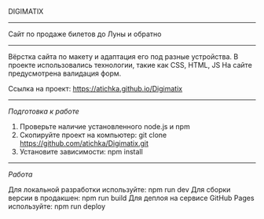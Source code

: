 DIGIMATIX

---

Сайт по продаже билетов до Луны и обратно

---

Вёрстка сайта по макету и адаптация его под разные устройства. В проекте использовались технологии, такие как CSS, HTML, JS
На сайте предусмотрена валидация форм.

Ссылка на проект: https://atichka.github.io/Digimatix

---

*Подготовка к работе*

1. Проверьте наличие установленного node.js и npm
2. Скопируйте проект на компьютер: git clone https://github.com/atichka/Digimatix.git
3. Установите зависимости: npm install

---

*Работа*

Для локальной разработки используйте: npm run dev
Для сборки версии в продакшен: npm run build
Для деплоя на сервисе GitHub Pages используйте: npm run deploy
